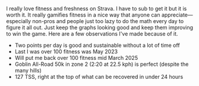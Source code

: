 I really love fitness and freshness on Strava. I have to sub to get it but it is worth it. It really gamifies fitness in a nice way that anyone can appreciate—especially non-pros and people just too lazy to do the math every day to figure it all out. Just keep the graphs looking good and keep them improving to win the game. Here are a few observations I've made because of it.

- Two points per day is good and sustainable without a lot of time off
- Last I was over 100 fitness was May 2023
- Will put me back over 100 fitness mid March 2025
- Goblin All-Road 50k in zone 2 (2:20 at 22.5 kph) is perfect (despite the many hills)
- 127 TSS, right at the top of what can be recovered in under 24 hours

